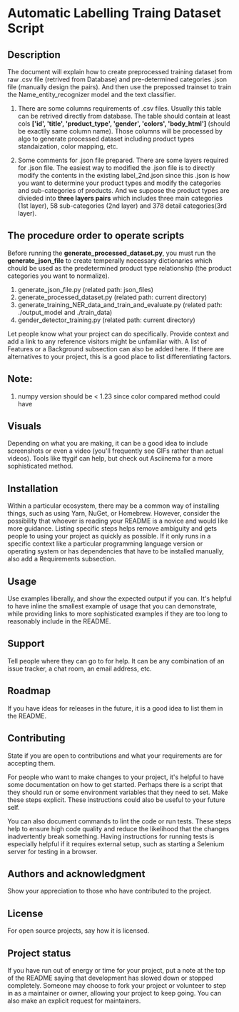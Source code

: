 
# Automatic Labelling Traing Dataset Script
## Description
The document will explain how to create preprocessed training dataset from raw .csv file (retrived from Database) and pre-determined categories .json file (manually design the pairs). And then use the prepossed trainset to train the Name_entity_recognizer model and the text classifier. 

1.  There are some columns requirements of .csv files. Usually this table can be retrived directly from database. The table should contain at least cols **['id', 'title', 'product_type', 'gender', 'colors', 'body_html']** (should be exactlly same column name). Those columns will be processed by algo to generate processed dataset including product types standaization, color mapping, etc.
   
2.  Some comments for .json file prepared. There are some layers required for .json file. The easiest way to modified the .json file is to directly modify the contents in the existing label_2nd.json since this .json is how you want to determine your product types and modify the categories and sub-categories of products. And we suppose the product types are divieded into **three layers pairs** which includes three main categories (1st layer), 58 sub-categories (2nd layer) and 378 detail categories(3rd layer). 
   
## The procedure order to operate scripts
   Before running the **generate_processed_dataset.py**, you must run the **generate_json_file** to create temperally necessary dictionaries which chould be used as the predetermined product type relationship (the product categories you want to normalize). 
   1. generate_json_file.py (related path: json_files)
   2. generate_processed_dataset.py (related path: current directory)
   3. generate_training_NER_data_and_train_and_evaluate.py (related path: ./output_model and ./train_data)
   4. gender_detector_training.py (related path: current directory) 

Let people know what your project can do specifically. Provide context and add a link to any reference visitors might be unfamiliar with. A list of Features or a Background subsection can also be added here. If there are alternatives to your project, this is a good place to list differentiating factors.

## Note:
1. numpy version should be < 1.23 since color compared method could have 
## Visuals
Depending on what you are making, it can be a good idea to include screenshots or even a video (you'll frequently see GIFs rather than actual videos). Tools like ttygif can help, but check out Asciinema for a more sophisticated method.

## Installation
Within a particular ecosystem, there may be a common way of installing things, such as using Yarn, NuGet, or Homebrew. However, consider the possibility that whoever is reading your README is a novice and would like more guidance. Listing specific steps helps remove ambiguity and gets people to using your project as quickly as possible. If it only runs in a specific context like a particular programming language version or operating system or has dependencies that have to be installed manually, also add a Requirements subsection.

## Usage
Use examples liberally, and show the expected output if you can. It's helpful to have inline the smallest example of usage that you can demonstrate, while providing links to more sophisticated examples if they are too long to reasonably include in the README.

## Support
Tell people where they can go to for help. It can be any combination of an issue tracker, a chat room, an email address, etc.

## Roadmap
If you have ideas for releases in the future, it is a good idea to list them in the README.

## Contributing
State if you are open to contributions and what your requirements are for accepting them.

For people who want to make changes to your project, it's helpful to have some documentation on how to get started. Perhaps there is a script that they should run or some environment variables that they need to set. Make these steps explicit. These instructions could also be useful to your future self.

You can also document commands to lint the code or run tests. These steps help to ensure high code quality and reduce the likelihood that the changes inadvertently break something. Having instructions for running tests is especially helpful if it requires external setup, such as starting a Selenium server for testing in a browser.

## Authors and acknowledgment
Show your appreciation to those who have contributed to the project.

## License
For open source projects, say how it is licensed.

## Project status
If you have run out of energy or time for your project, put a note at the top of the README saying that development has slowed down or stopped completely. Someone may choose to fork your project or volunteer to step in as a maintainer or owner, allowing your project to keep going. You can also make an explicit request for maintainers.

